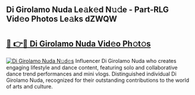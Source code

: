 ## Di Girolamo Nuda Le𝚊k𝚎d N𝚞𝚍e - Part-RLG Vid𝚎o Photos Le𝚊ks dZWQW

# <h2><a href="http://fbg4q1.evod.top/?m=Di+Girolamo+Nuda">🔗 👉🔴 Di Girolamo Nuda Vid𝚎o Ph𝚘t𝚘s</a></h2>

[![Di Girolamo Nuda N𝚞d𝚎s](https://i.imgur.com/8V9OHl7.gif)](http://fbg4q1.evod.top/?m=Di+Girolamo+Nuda)
Influencer Di Girolamo Nuda who creates engaging lifestyle and dance content, featuring solo and collaborative dance trend performances and mini vlogs. Distinguished individual Di Girolamo Nuda, recognized for their outstanding contributions to the world of arts and culture. 
